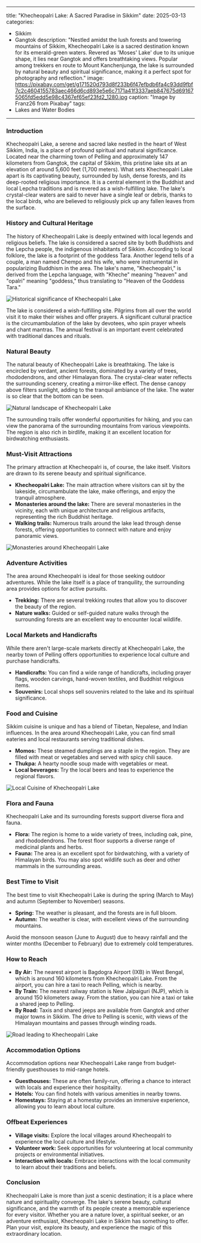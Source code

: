 
---
title: "Khecheopalri Lake: A Sacred Paradise in Sikkim"
date: 2025-03-13
categories:
  - Sikkim
  - Gangtok
description: "Nestled amidst the lush forests and towering mountains of Sikkim, Khecheopalri Lake is a sacred destination known for its emerald-green waters. Revered as 'Moses' Lake' due to its unique shape, it lies near Gangtok and offers breathtaking views. Popular among trekkers en route to Mount Kanchenjunga, the lake is surrounded by natural beauty and spiritual significance, making it a perfect spot for photography and reflection."
image: https://pixabay.com/get/g171520d793d8f233b6f47efbdb6fa4c93dd9fbf7c2c4604155783aec466d6cd893e5e6c7171a41f3337aeb847675d691675065fd5edd5e98c4367ef65ef23fd2_1280.jpg
caption: "Image by Franz26 from Pixabay"
tags: 
  - Lakes and Water Bodies
---


### **Introduction**

Khecheopalri Lake, a serene and sacred lake nestled in the heart of West Sikkim, India, is a place of profound spiritual and natural significance. Located near the charming town of Pelling and approximately 147 kilometers from Gangtok, the capital of Sikkim, this pristine lake sits at an elevation of around 5,600 feet (1,700 meters). What sets Khecheopalri Lake apart is its captivating beauty, surrounded by lush, dense forests, and its deep-rooted religious importance. It is a central element in the Buddhist and local Lepcha traditions and is revered as a wish-fulfilling lake. The lake's crystal-clear waters are said to never have a single leaf or debris, thanks to the local birds, who are believed to religiously pick up any fallen leaves from the surface.

### **History and Cultural Heritage**

The history of Khecheopalri Lake is deeply entwined with local legends and religious beliefs. The lake is considered a sacred site by both Buddhists and the Lepcha people, the indigenous inhabitants of Sikkim. According to local folklore, the lake is a footprint of the goddess Tara. Another legend tells of a couple, a man named Chempo and his wife, who were instrumental in popularizing Buddhism in the area. The lake's name, "Khecheopalri," is derived from the Lepcha language, with "Kheche" meaning "heaven" and "opalri" meaning "goddess," thus translating to "Heaven of the Goddess Tara."

<img src="placeholder_image_01.jpg" alt="Historical significance of Khecheopalri Lake">

The lake is considered a wish-fulfilling site. Pilgrims from all over the world visit it to make their wishes and offer prayers. A significant cultural practice is the circumambulation of the lake by devotees, who spin prayer wheels and chant mantras. The annual festival is an important event celebrated with traditional dances and rituals.

### **Natural Beauty**

The natural beauty of Khecheopalri Lake is breathtaking. The lake is encircled by verdant, ancient forests, dominated by a variety of trees, rhododendrons, and other Himalayan flora. The crystal-clear water reflects the surrounding scenery, creating a mirror-like effect. The dense canopy above filters sunlight, adding to the tranquil ambiance of the lake. The water is so clear that the bottom can be seen.

<img src="placeholder_image_02.jpg" alt="Natural landscape of Khecheopalri Lake">

The surrounding trails offer wonderful opportunities for hiking, and you can view the panorama of the surrounding mountains from various viewpoints. The region is also rich in birdlife, making it an excellent location for birdwatching enthusiasts.

### **Must-Visit Attractions**

The primary attraction at Khecheopalri is, of course, the lake itself. Visitors are drawn to its serene beauty and spiritual significance.

*   **Khecheopalri Lake:** The main attraction where visitors can sit by the lakeside, circumambulate the lake, make offerings, and enjoy the tranquil atmosphere.
*   **Monasteries around the lake:** There are several monasteries in the vicinity, each with unique architecture and religious artifacts, representing the rich Buddhist heritage.
*   **Walking trails:** Numerous trails around the lake lead through dense forests, offering opportunities to connect with nature and enjoy panoramic views.

<img src="placeholder_image_03.jpg" alt="Monasteries around Khecheopalri Lake">

### **Adventure Activities**

The area around Khecheopalri is ideal for those seeking outdoor adventures. While the lake itself is a place of tranquility, the surrounding area provides options for active pursuits.

*   **Trekking:** There are several trekking routes that allow you to discover the beauty of the region.
*   **Nature walks:** Guided or self-guided nature walks through the surrounding forests are an excellent way to encounter local wildlife.

### **Local Markets and Handicrafts**

While there aren't large-scale markets directly at Khecheopalri Lake, the nearby town of Pelling offers opportunities to experience local culture and purchase handicrafts.

*   **Handicrafts:** You can find a wide range of handicrafts, including prayer flags, wooden carvings, hand-woven textiles, and Buddhist religious items.
*   **Souvenirs:** Local shops sell souvenirs related to the lake and its spiritual significance.

### **Food and Cuisine**

Sikkim cuisine is unique and has a blend of Tibetan, Nepalese, and Indian influences. In the area around Khecheopalri Lake, you can find small eateries and local restaurants serving traditional dishes.

*   **Momos:** These steamed dumplings are a staple in the region. They are filled with meat or vegetables and served with spicy chili sauce.
*   **Thukpa:** A hearty noodle soup made with vegetables or meat.
*   **Local beverages:** Try the local beers and teas to experience the regional flavors.

<img src="placeholder_image_04.jpg" alt="Local Cuisine of Khecheopalri Lake">

### **Flora and Fauna**

Khecheopalri Lake and its surrounding forests support diverse flora and fauna.

*   **Flora:** The region is home to a wide variety of trees, including oak, pine, and rhododendrons. The forest floor supports a diverse range of medicinal plants and herbs.
*   **Fauna:** The area is an excellent spot for birdwatching, with a variety of Himalayan birds. You may also spot wildlife such as deer and other mammals in the surrounding areas.

### **Best Time to Visit**

The best time to visit Khecheopalri Lake is during the spring (March to May) and autumn (September to November) seasons.

*   **Spring:** The weather is pleasant, and the forests are in full bloom.
*   **Autumn:** The weather is clear, with excellent views of the surrounding mountains.

Avoid the monsoon season (June to August) due to heavy rainfall and the winter months (December to February) due to extremely cold temperatures.

### **How to Reach**

*   **By Air:** The nearest airport is Bagdogra Airport (IXB) in West Bengal, which is around 160 kilometers from Khecheopalri Lake. From the airport, you can hire a taxi to reach Pelling, which is nearby.
*   **By Train:** The nearest railway station is New Jalpaiguri (NJP), which is around 150 kilometers away. From the station, you can hire a taxi or take a shared jeep to Pelling.
*   **By Road:** Taxis and shared jeeps are available from Gangtok and other major towns in Sikkim. The drive to Pelling is scenic, with views of the Himalayan mountains and passes through winding roads.

<img src="placeholder_image_05.jpg" alt="Road leading to Khecheopalri Lake">

### **Accommodation Options**

Accommodation options near Khecheopalri Lake range from budget-friendly guesthouses to mid-range hotels.

*   **Guesthouses:** These are often family-run, offering a chance to interact with locals and experience their hospitality.
*   **Hotels:** You can find hotels with various amenities in nearby towns.
*   **Homestays:** Staying at a homestay provides an immersive experience, allowing you to learn about local culture.

### **Offbeat Experiences**

*   **Village visits:** Explore the local villages around Khecheopalri to experience the local culture and lifestyle.
*   **Volunteer work:** Seek opportunities for volunteering at local community projects or environmental initiatives.
*   **Interaction with locals:** Embrace interactions with the local community to learn about their traditions and beliefs.

### **Conclusion**

Khecheopalri Lake is more than just a scenic destination; it is a place where nature and spirituality converge. The lake's serene beauty, cultural significance, and the warmth of its people create a memorable experience for every visitor. Whether you are a nature lover, a spiritual seeker, or an adventure enthusiast, Khecheopalri Lake in Sikkim has something to offer. Plan your visit, explore its beauty, and experience the magic of this extraordinary location.



